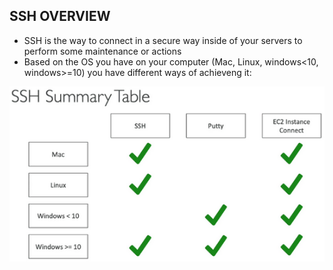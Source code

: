 ## SSH OVERVIEW

- SSH is the way to connect in a secure way inside of your servers to perform some maintenance or actions
- Based on the OS you have on your computer (Mac, Linux, windows<10, windows>=10) you have different ways of achieveng it:

<p align="center">
  <img src="/Journey/10204/ssh.PNG" width="510" height="280"></p>
